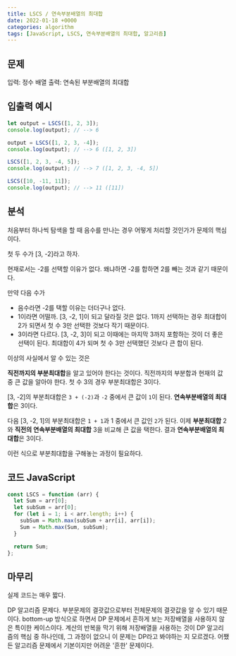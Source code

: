 ```yaml
---
title: LSCS / 연속부분배열의 최대합
date: 2022-01-18 +0000
categories: algorithm
tags: [JavaScript, LSCS, 연속부분배열의 최대합, 알고리즘]
---
```


## 문제

입력: 정수 배열
출력: 연속된 부분배열의 최대합

## 입출력 예시

```js
let output = LSCS([1, 2, 3]);
console.log(output); // --> 6

output = LSCS([1, 2, 3, -4]);
console.log(output); // --> 6 ([1, 2, 3])

LSCS([1, 2, 3, -4, 5]);
console.log(output); // --> 7 ([1, 2, 3, -4, 5])

LSCS([10, -11, 11]);
console.log(output); // --> 11 ([11])
```

## 분석

처음부터 하나씩 탐색을 할 때 음수를 만나는 경우 어떻게 처리할 것인가가 문제의 핵심이다.

첫 두 수가 [3, -2]라고 하자.

현재로서는 -2를 선택할 이유가 없다. 왜냐하면 -2를 합하면 2를 빼는 것과 같기 때문이다.

만약 다음 수가

- 음수라면 -2를 택할 이유는 더더구나 없다.
- 1이라면 어떨까. [3, -2, 1]이 되고 달라질 것은 없다. 1까지 선택하는 경우 최대합이 2가 되면서 첫 수 3만 선택한 것보다 작기 때문이다.
- 3이라면 다르다. [3, -2, 3]이 되고 이때에는 마지막 3까지 포함하는 것이 더 좋은 선택이 된다. 최대합이 4가 되며 첫 수 3만 선택했던 것보다 큰 합이 된다.

이상의 사실에서 알 수 있는 것은

**직전까지의 부분최대합**을 알고 있어야 한다는 것이다. 직전까지의 부분합과 현재의 값 중 큰 값을 알아야 한다.
첫 수 3의 경우 부분최대합은 3이다.

[3, -2]의 부분최대합은 `3 + (-2)`과 `-2` 중에서 큰 값이 `1`이 된다. **연속부분배열의 최대합**은 3이다.

다음 [3, -2, 1]의 부분최대합은 `1 + 1`과 1 중에서 큰 값인 `2`가 된다. 이제 **부분최대합** 2와 **직전의 연속부분배열의 최대합** 3을 비교해 큰 값을 택한다. 결과 **연속부분배열의 최대합**은 3이다.

이런 식으로 부분최대합을 구해놓는 과정이 필요하다.

## 코드 JavaScript

```js
const LSCS = function (arr) {
  let Sum = arr[0];
  let subSum = arr[0];
  for (let i = 1; i < arr.length; i++) {
    subSum = Math.max(subSum + arr[i], arr[i]);
    Sum = Math.max(Sum, subSum);
  }

  return Sum;
};
```

## 마무리

실제 코드는 매우 짧다.

DP 알고리즘 문제다. 부분문제의 결괏값으로부터 전체문제의 결괏값을 알 수 있기 때문이다. bottom-up 방식으로 하면서 DP 문제에서 흔하게 보는 저장배열을 사용하지 않은 특이한 케이스이다. 계산의 반복을 막기 위해 저장배열을 사용하는 것이 DP 알고리즘의 핵심 중 하나인데, 그 과정이 없으니 이 문제는 DP라고 봐야하는 지 모르겠다. 어쨌든 알고리즘 문제에서 기본이지만 어려운 '흔한' 문제이다.
